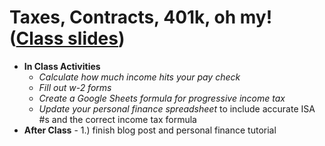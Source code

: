 # Taxes, Contracts, 401k, oh my! ([Class slides](https://docs.google.com/presentation/d/12LKnrjXZGEhib_ndnGr-Sabq9F0pvzsC42_45-wXE-I/edit#slide=id.g4f0872be2b_0_157))
  - **In Class Activities**
    - *Calculate how much income hits your pay check*
    - *Fill out w-2 forms*
    - *Create a Google Sheets formula for progressive income tax*
    - *Update your personal finance spreadsheet* to include accurate ISA #s and the correct income tax formula
  - **After Class** - 1.) finish blog post and personal finance tutorial

